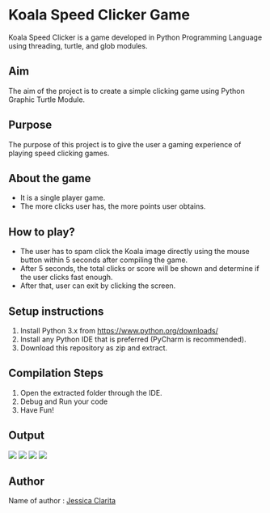 # Koala Speed Clicker Game 
Koala Speed Clicker is a game developed in Python Programming Language using threading, turtle, and glob modules.

## Aim
The aim of the project is to create a simple clicking game using Python Graphic Turtle Module.

## Purpose
The purpose of this project is to give the user a gaming experience of playing speed clicking games. 

## About the game
* It is a single player game.
* The more clicks user has, the more points user obtains.

## How to play? 
* The user has to spam click the Koala image directly using the mouse button within 5 seconds after compiling the game.
* After 5 seconds, the total clicks or score will be shown and determine if the user clicks fast enough.
* After that, user can exit by clicking the screen.

## Setup instructions
1. Install Python 3.x from https://www.python.org/downloads/
2. Install any Python IDE that is preferred (PyCharm is recommended).
3. Download this repository as zip and extract.

## Compilation Steps
1. Open the extracted folder through the IDE.
2. Debug and Run your code
3. Have Fun!

## Output
<img src="...\Awesome_Python_Scripts\PyGamesScripts\Koala Speed Clicker\Images\ouput1.png">
<img src="...\Awesome_Python_Scripts\PyGamesScripts\Koala Speed Clicker\Images\ouput1.png">
<img src="...\Awesome_Python_Scripts\PyGamesScripts\Koala Speed Clicker\Images\ouput1.png">
<img src="...\Awesome_Python_Scripts\PyGamesScripts\Koala Speed Clicker\Images\ouput1.png">

## Author
Name of author : [Jessica Clarita](https://github.com/jessicaclarita)